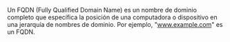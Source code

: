 Un FQDN (Fully Qualified Domain Name) es un nombre de dominio completo que específica la posición de una computadora o dispositivo en una jerarquía de nombres de dominio.
Por ejemplo, "www.example.com" es un FQDN.
